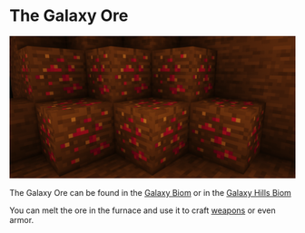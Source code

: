 # The Galaxy Ore

![](<../.gitbook/assets/grafik (2) (1).png>)

The Galaxy Ore can be found in the [Galaxy Biom](../bioms/the-galaxy-biom.md) or in the [Galaxy Hills Biom](../bioms/the-galaxy-hills.md)

You can melt the ore in the furnace and use it to craft [weapons](broken-reference) or even armor.
